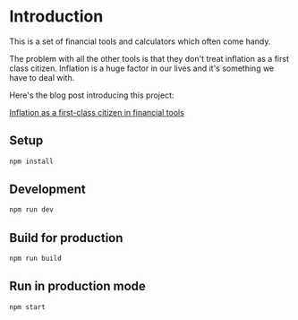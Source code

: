 # Introduction

This is a set of financial tools and calculators which often come handy.

The problem with all the other tools is that they don't treat inflation
as a first class citizen. Inflation is a huge factor in our lives and
it's something we have to deal with.

Here's the blog post introducing this project:

[Inflation as a first-class citizen in financial tools](https://bauva.com/blog/financial-tools-inflation/)

## Setup

```bash
npm install
```

## Development

```bash
npm run dev
```

## Build for production

```bash
npm run build
```

## Run in production mode

```bash
npm start
```